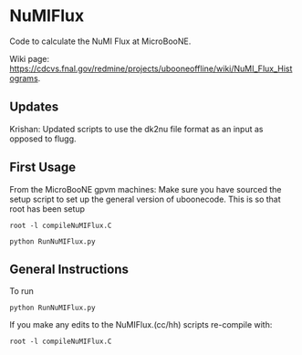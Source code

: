# NuMIFlux
Code to calculate the NuMI Flux at MicroBooNE.

Wiki page: https://cdcvs.fnal.gov/redmine/projects/ubooneoffline/wiki/NuMI_Flux_Histograms.


## Updates  
Krishan: Updated scripts to use the dk2nu file format as an input as opposed to flugg.


## First Usage

From the MicroBooNE gpvm machines:
Make sure you have sourced the setup script to set up the general version of uboonecode.
This is so that root has been setup

```
root -l compileNuMIFlux.C

python RunNuMIFlux.py

```

## General Instructions

To run   
```
python RunNuMIFlux.py

```

If you make any edits to the NuMIFlux.(cc/hh) scripts re-compile with:

```
root -l compileNuMIFlux.C

```

